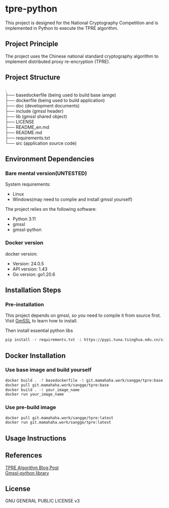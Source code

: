 # tpre-python

This project is designed for the National Cryptography Competition and is implemented in Python to execute the TPRE algorithm.

## Project Principle

The project uses the Chinese national standard cryptography algorithm to implement distributed proxy re-encryption (TPRE).

## Project Structure

.  
├── basedockerfile (being used to build base iamge)  
├── dockerfile (being used to build application)  
├── doc (development documents)  
├── include (gmssl header)  
├── lib (gmssl shared object)  
├── LICENSE  
├── README_en.md  
├── README.md  
├── requirements.txt  
└── src (application source code)  

## Environment Dependencies

### Bare mental version(UNTESTED)

System requirements:  

- Linux
- Windows(may need to complie and install gmssl yourself)

The project relies on the following software:  

- Python 3.11
- gmssl
- gmssl-python

### Docker version

docker version:  

- Version:           24.0.5  
- API version:       1.43  
- Go version:        go1.20.6  

## Installation Steps

### Pre-installation

This project depends on gmssl, so you need to compile it from source first.  
Visit [GmSSL](https://github.com/guanzhi/GmSSL) to learn how to install.  

Then install essential python libs  

```bash
pip install -r requirements.txt -i https://pypi.tuna.tsinghua.edu.cn/simple
```

## Docker Installation

### Use base image and build yourself

```bash
docker build . -f basedockerfile -t git.mamahaha.work/sangge/tpre:base
docker pull git.mamahaha.work/sangge/tpre:base  
docker build . -t your_image_name
docker run your_image_name
```

### Use pre-build image

```bash
docker pull git.mamahaha.work/sangge/tpre:latest
docker run git.mamahaha.work/sangge/tpre:latest
```

## Usage Instructions

## References  

[TPRE Algorithm Blog Post](https://www.cnblogs.com/pam-sh/p/17364656.html#tprelib%E7%AE%97%E6%B3%95)  
[Gmssl-python library](https://github.com/GmSSL/GmSSL-Python)

## License

GNU GENERAL PUBLIC LICENSE v3
